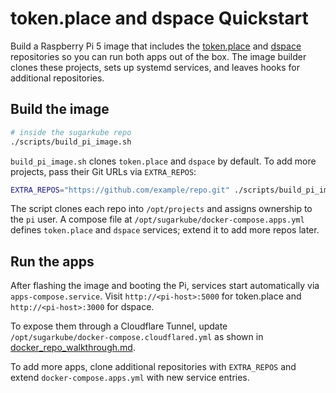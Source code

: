 # token.place and dspace Quickstart

Build a Raspberry Pi 5 image that includes the
[token.place](https://github.com/futuroptimist/token.place) and
[dspace](https://github.com/democratizedspace/dspace) repositories so you can run
both apps out of the box. The image builder clones these projects, sets up
systemd services, and leaves hooks for additional repositories.

## Build the image

```sh
# inside the sugarkube repo
./scripts/build_pi_image.sh
```

`build_pi_image.sh` clones `token.place` and `dspace` by default. To add more
projects, pass their Git URLs via `EXTRA_REPOS`:

```sh
EXTRA_REPOS="https://github.com/example/repo.git" ./scripts/build_pi_image.sh
```

The script clones each repo into `/opt/projects` and assigns ownership to the
`pi` user. A compose file at `/opt/sugarkube/docker-compose.apps.yml` defines
`token.place` and `dspace` services; extend it to add more repos later.

## Run the apps

After flashing the image and booting the Pi, services start automatically via
`apps-compose.service`. Visit `http://<pi-host>:5000` for token.place and
`http://<pi-host>:3000` for dspace.

To expose them through a Cloudflare Tunnel, update
`/opt/sugarkube/docker-compose.cloudflared.yml` as shown in
[docker_repo_walkthrough.md](docker_repo_walkthrough.md).

To add more apps, clone additional repositories with `EXTRA_REPOS` and extend
`docker-compose.apps.yml` with new service entries.
